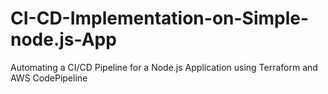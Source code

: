 # CI-CD-Implementation-on-Simple-node.js-App
Automating a CI/CD Pipeline for a Node.js Application using Terraform and AWS CodePipeline
